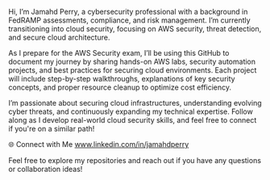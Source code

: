 Hi, I’m Jamahd Perry, a cybersecurity professional with a background in FedRAMP assessments, compliance, and risk management. I’m currently transitioning into cloud security, focusing on AWS security, threat detection, and secure cloud architecture.

As I prepare for the AWS Security exam, I’ll be using this GitHub to document my journey by sharing hands-on AWS labs, security automation projects, and best practices for securing cloud environments. Each project will include step-by-step walkthroughs, explanations of key security concepts, and proper resource cleanup to optimize cost efficiency.

I’m passionate about securing cloud infrastructures, understanding evolving cyber threats, and continuously expanding my technical expertise. Follow along as I develop real-world cloud security skills, and feel free to connect if you're on a similar path!

🌐 Connect with Me
www.linkedin.com/in/jamahdperry 

Feel free to explore my repositories and reach out if you have any questions or collaboration ideas!

<!---
JamahdPerry99/JamahdPerry99 is a ✨ special ✨ repository because its `README.md` (this file) appears on your GitHub profile.
You can click the Preview link to take a look at your changes.
--->
